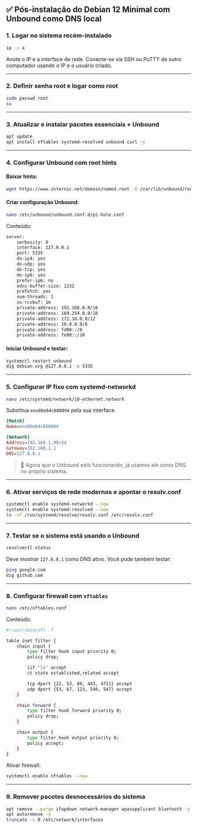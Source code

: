 ## ✅ Pós-instalação do Debian 12 Minimal com Unbound como DNS local

### 1. Logar no sistema recém-instalado

```bash
ip -c a
```

Anote o IP e a interface de rede. Conecte-se via SSH ou PuTTY de outro computador usando o IP e o usuário criado.

---

### 2. Definir senha root e logar como root

```bash
sudo passwd root
su
```

---

### 3. Atualizar e instalar pacotes essenciais + Unbound

```bash
apt update
apt install nftables systemd-resolved unbound curl -y
```

---

### 4. Configurar Unbound com root hints

#### Baixar hints:

```bash
wget https://www.internic.net/domain/named.root -O /var/lib/unbound/root.hints
```

#### Criar configuração Unbound:

```bash
nano /etc/unbound/unbound.conf.d/pi-hole.conf
```

Conteúdo:

```bash
server:
    verbosity: 0
    interface: 127.0.0.1
    port: 5335
    do-ip4: yes
    do-udp: yes
    do-tcp: yes
    do-ip6: yes
    prefer-ip6: no
    edns-buffer-size: 1232
    prefetch: yes
    num-threads: 1
    so-rcvbuf: 1m
    private-address: 192.168.0.0/16
    private-address: 169.254.0.0/16
    private-address: 172.16.0.0/12
    private-address: 10.0.0.0/8
    private-address: fd00::/8
    private-address: fe80::/10
```

#### Iniciar Unbound e testar:

```bash
systemctl restart unbound
dig debian.org @127.0.0.1 -p 5335
```

---

### 5. Configurar IP fixo com systemd-networkd

```bash
nano /etc/systemd/network/10-ethernet.network
```

Substitua `enx00e04c680094` pela sua interface.

```ini
[Match]
Name=enx00e04c680094

[Network]
Address=192.168.1.99/24
Gateway=192.168.1.1
DNS=127.0.0.1
```

> 🔁 Agora que o Unbound está funcionando, já usamos ele como DNS no próprio sistema.

---

### 6. Ativar serviços de rede modernos e apontar o resolv.conf

```bash
systemctl enable systemd-networkd --now
systemctl enable systemd-resolved --now
ln -sf /run/systemd/resolve/resolv.conf /etc/resolv.conf
```

---

### 7. Testar se o sistema está usando o Unbound

```bash
resolvectl status
```

Deve mostrar `127.0.0.1` como DNS ativo. Você pode também testar:

```bash
ping google.com
dig github.com
```

---

### 8. Configurar firewall com `nftables`

```bash
nano /etc/nftables.conf
```

Conteúdo:

```bash
#!/usr/sbin/nft -f

table inet filter {
    chain input {
        type filter hook input priority 0;
        policy drop;

        iif "lo" accept
        ct state established,related accept

        tcp dport {22, 53, 80, 443, 4711} accept
        udp dport {53, 67, 123, 546, 547} accept
    }

    chain forward {
        type filter hook forward priority 0;
        policy drop;
    }

    chain output {
        type filter hook output priority 0;
        policy accept;
    }
}
```

Ativar firewall:

```bash
systemctl enable nftables --now
```

---

### 9. Remover pacotes desnecessários do sistema

```bash
apt remove --purge ifupdown network-manager wpasupplicant bluetooth -y
apt autoremove -y
truncate -s 0 /etc/network/interfaces
```
